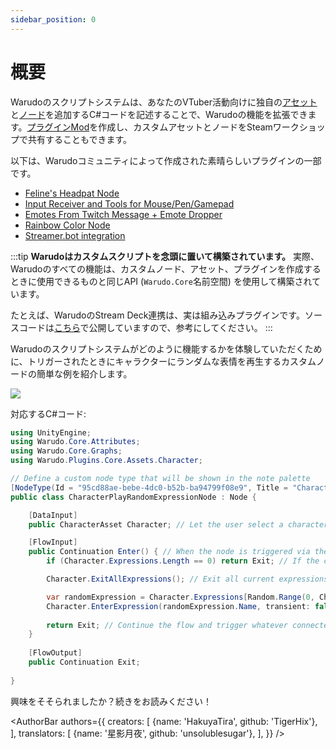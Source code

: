 ```yaml
---
sidebar_position: 0
---
```


# 概要

Warudoのスクリプトシステムは、あなたのVTuber活動向けに独自の[アセット](../assets/overview)と[ノード](../blueprints/overview)を追加するC#コードを記述することで、Warudoの機能を拡張できます。[プラグインMod](plugin-mod)を作成し、カスタムアセットとノードをSteamワークショップで共有することもできます。

以下は、Warudoコミュニティによって作成された素晴らしいプラグインの一部です。

* [Feline's Headpat Node](https://steamcommunity.com/sharedfiles/filedetails/?id=3010238299&searchtext=)
* [Input Receiver and Tools for Mouse/Pen/Gamepad](https://steamcommunity.com/sharedfiles/filedetails/?id=3221461980&searchtext=) 
* [Emotes From Twitch Message + Emote Dropper](https://steamcommunity.com/sharedfiles/filedetails/?id=3070622133&searchtext=)
* [Rainbow Color Node](https://steamcommunity.com/sharedfiles/filedetails/?id=3016521495&searchtext=)
* [Streamer.bot integration](https://steamcommunity.com/sharedfiles/filedetails/?id=3260939914&searchtext=)

:::tip
**Warudoはカスタムスクリプトを念頭に置いて構築されています。** 実際、Warudoのすべての機能は、カスタムノード、アセット、プラグインを作成するときに使用できるものと同じAPI (`Warudo.Core`名前空間) を使用して構築されています。

たとえば、WarudoのStream Deck連携は、実は組み込みプラグインです。ソースコードは[こちら](https://github.com/HakuyaLabs/WarudoPluginExamples)で公開していますので、参考にしてください。
:::

Warudoのスクリプトシステムがどのように機能するかを体験していただくために、トリガーされたときにキャラクターにランダムな表情を再生するカスタムノードの簡単な例を紹介します。

![](/doc-img/en-scripting-overview.png)

対応するC#コード:

```csharp
using UnityEngine;
using Warudo.Core.Attributes;
using Warudo.Core.Graphs;
using Warudo.Plugins.Core.Assets.Character;

// Define a custom node type that will be shown in the note palette
[NodeType(Id = "95cd88ae-bebe-4dc0-b52b-ba94799f08e9", Title = "Character Play Random Expression")]
public class CharacterPlayRandomExpressionNode : Node {

    [DataInput]
    public CharacterAsset Character; // Let the user select a character

    [FlowInput]
    public Continuation Enter() { // When the node is triggered via the "Enter" flow input
        if (Character.Expressions.Length == 0) return Exit; // If the character has no expressions, exit

        Character.ExitAllExpressions(); // Exit all current expressions

        var randomExpression = Character.Expressions[Random.Range(0, Character.Expressions.Length)];
        Character.EnterExpression(randomExpression.Name, transient: false); // Play a random expression
        
        return Exit; // Continue the flow and trigger whatever connected to the "Exit" flow output
    }
    
    [FlowOutput]
    public Continuation Exit;
    
}
```

興味をそそられましたか？続きをお読みください！

<AuthorBar authors={{
  creators: [
    {name: 'HakuyaTira', github: 'TigerHix'},
  ],
  translators: [
    {name: '星影月夜', github: 'unsolublesugar'},
  ],
}} />
